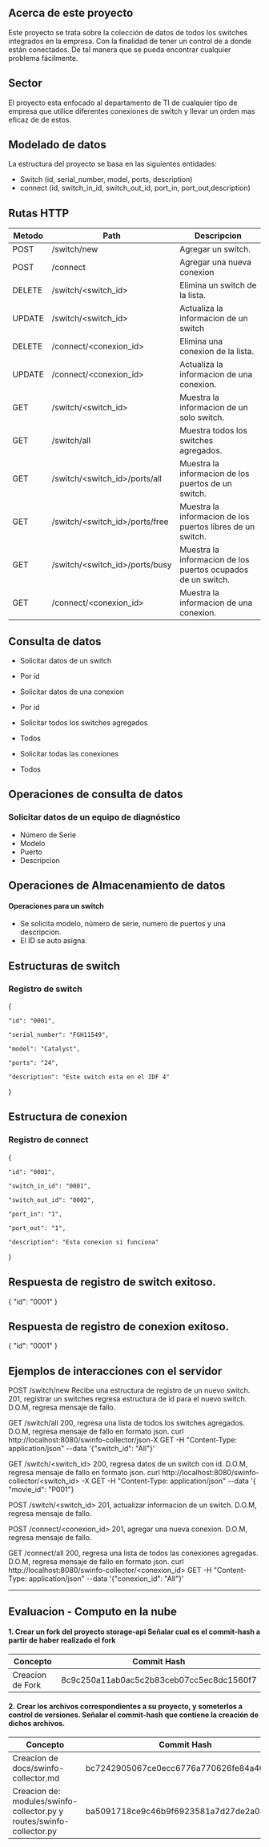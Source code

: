 ## Acerca de este proyecto
Este proyecto se trata sobre la colección de datos de todos los switches integrados en la empresa. Con la finalidad de tener un control de a donde están conectados. De tal manera que se pueda encontrar cualquier problema fácilmente.

## Sector
El proyecto esta enfocado al departamento de TI de cualquier tipo de empresa que utilice diferentes conexiones de switch y llevar un orden
mas eficaz de de estos.

## Modelado de datos
La estructura del proyecto se basa en las siguientes entidades:
-	Switch (id, serial_number, model, ports, description)
- connect (id, switch_in_id, switch_out_id, port_in, port_out,description)


## Rutas HTTP

|Metodo| Path                | Descripcion                            |
|-------------|------------------------|----------------------------- |
|POST| /switch/new          | Agregar un switch.                     |
|POST| /connect | Agregar una nueva conexion|
|DELETE| /switch/<switch_id>| Elimina un switch de la lista.|
|UPDATE| /switch/<switch_id>| Actualiza la informacion de un switch|
|DELETE| /connect/<conexion_id>| Elimina una conexion de la lista.|
|UPDATE| /connect/<conexion_id>| Actualiza la informacion de una conexion.|
|GET| /switch/<switch_id>| Muestra la informacion de un solo switch.|
|GET| /switch/all      | Muestra todos los switches agregados.  |
|GET| /switch/<switch_id>/ports/all | Muestra la informacion de los puertos de un switch.|
|GET| /switch/<switch_id>/ports/free | Muestra la informacion de los puertos libres de un switch.|
|GET| /switch/<switch_id>/ports/busy | Muestra la informacion de los puertos ocupados de un switch.|
|GET| /connect/<conexion_id>| Muestra la informacion de una conexion.|


## Consulta de datos
+ Solicitar datos de un switch
- Por id
+ Solicitar datos de una conexion
- Por id
+ Solicitar todos los switches agregados
- Todos
+ Solicitar todas las conexiones
- Todos


## Operaciones de consulta de datos
### Solicitar datos de un equipo de diagnóstico

- Número de Serie
- Modelo
- Puerto
- Descripcion


## Operaciones de Almacenamiento de datos
#### Operaciones para un switch
-	Se solicita modelo, número de serie, numero de puertos y una descripcion.
-	El ID se auto asigna.

## Estructuras de switch
### Registro de switch
{

    "id": "0001",

    "serial_number": "FGH11549",  

    "model": "Catalyst",

    "ports": "24",

    "description": "Este switch esta en el IDF 4"

}
## Estructura de conexion
### Registro de connect
{

    "id": "0001",    

    "switch_in_id": "0001",

    "switch_out_id": "0002",

    "port_in": "1",

    "port_out": "1",

    "description": "Esta conexion si funciona"

}

## Respuesta de registro de switch exitoso.
{ "id": "0001" }

## Respuesta de registro de conexion exitoso.
{ "id": "0001" }

## Ejemplos de interacciones con el servidor
POST /switch/new
Recibe una estructura de registro de un nuevo switch.
201, registrar un switches regresa estructura de id para el nuevo switch.
D.O.M, regresa mensaje de fallo.

GET /switch/all
200, regresa una lista de todos los switches agregados.
D.O.M, regresa mensaje de fallo en formato json.
curl http://localhost:8080/swinfo-collector/json-X GET -H "Content-Type: application/json" --data '{​​​​​​​"switch_id": "All"}​​​​​​​'

GET /switch/<switch_id>
200, regresa datos de un switch con id.
D.O.M, regresa mensaje de fallo en formato json.
curl http://localhost:8080/swinfo-collector/<switch_id> -X GET -H "Content-Type: application/json" --data '{​​​​​​​"movie_id": "P001"}

POST /switch/<switch_id>
201, actualizar informacion de un switch.
D.O.M, regresa mensaje de fallo.

POST /connect/<conexion_id>
201, agregar una nueva conexion.
D.O.M, regresa mensaje de fallo.

GET /connect/all
200, regresa una lista de todos las conexiones agregadas.
D.O.M, regresa mensaje de fallo en formato json.
curl http://localhost:8080/swinfo-collector/<conexion_id> GET -H "Content-Type: application/json" --data '{​​​​​​​"conexion_id": "All"}​​​​​​​'



--------------------------------------------------------------------------------------------
## Evaluacion - Computo en la nube
#### 1.	Crear un fork del proyecto storage-api Señalar cual es el commit-hash a partir de haber realizado el fork
| Concepto            | Commit Hash                            |
|------------------------|----------------------------- |
| Creacion de Fork          |8c9c250a11ab0ac5c2b83ceb07cc5ec8dc1560f7                    |


#### 2.	Crear los archivos correspondientes a su proyecto, y someterlos a control de versiones. Señalar el commit-hash que contiene la creación de dichos archivos.

| Concepto            | Commit Hash                            |
|------------------------|----------------------------- |
| Creacion de docs/swinfo-collector.md         |bc7242905067ce0ecc6776a770626fe84a408d62    |
|Creacion de: modules/swinfo-collector.py y routes/swinfo-collector.py   | ba5091718ce9c46b9f6923581a7d27de2a085f37 |
